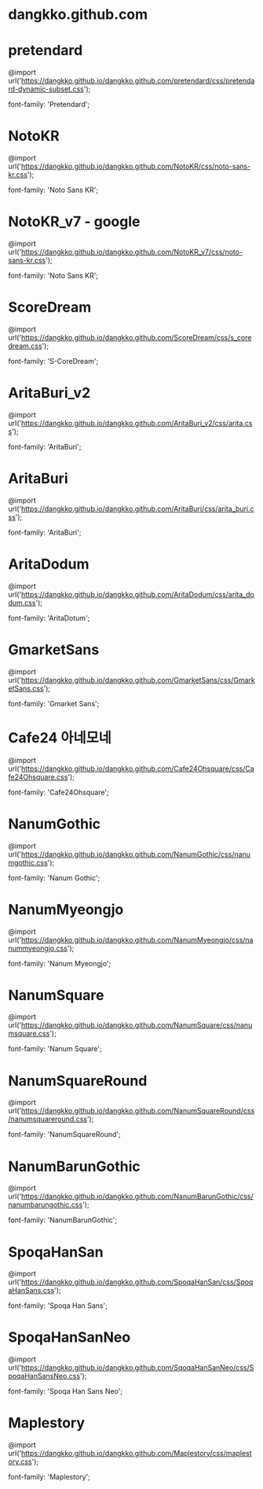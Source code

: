 # dangkko.github.com

# pretendard
@import url('https://dangkko.github.io/dangkko.github.com/pretendard/css/pretendard-dynamic-subset.css');

font-family: 'Pretendard';

# NotoKR
@import url('https://dangkko.github.io/dangkko.github.com/NotoKR/css/noto-sans-kr.css');

font-family: 'Noto Sans KR';

# NotoKR_v7 - google
@import url('https://dangkko.github.io/dangkko.github.com/NotoKR_v7/css/noto-sans-kr.css');

font-family: 'Noto Sans KR';

# ScoreDream
@import url('https://dangkko.github.io/dangkko.github.com/ScoreDream/css/s_coredream.css');

font-family: 'S-CoreDream';

# AritaBuri_v2
@import url('https://dangkko.github.io/dangkko.github.com/AritaBuri_v2/css/arita.css');

font-family: 'AritaBuri';

# AritaBuri
@import url('https://dangkko.github.io/dangkko.github.com/AritaBuri/css/arita_buri.css');

font-family: 'AritaBuri';

# AritaDodum
@import url('https://dangkko.github.io/dangkko.github.com/AritaDodum/css/arita_dodum.css');

font-family: 'AritaDotum';

# GmarketSans
@import url('https://dangkko.github.io/dangkko.github.com/GmarketSans/css/GmarketSans.css');

font-family: 'Gmarket Sans';

# Cafe24 아네모네
@import url('https://dangkko.github.io/dangkko.github.com/Cafe24Ohsquare/css/Cafe24Ohsquare.css');

font-family: 'Cafe24Ohsquare';

# NanumGothic
@import url('https://dangkko.github.io/dangkko.github.com/NanumGothic/css/nanumgothic.css');

font-family: 'Nanum Gothic';

# NanumMyeongjo
@import url('https://dangkko.github.io/dangkko.github.com/NanumMyeongjo/css/nanummyeongjo.css');

font-family: 'Nanum Myeongjo';

# NanumSquare
@import url('https://dangkko.github.io/dangkko.github.com/NanumSquare/css/nanumsquare.css');

font-family: 'Nanum Square';

# NanumSquareRound
@import url('https://dangkko.github.io/dangkko.github.com/NanumSquareRound/css/nanumsquareround.css');

font-family: 'NanumSquareRound';

# NanumBarunGothic
@import url('https://dangkko.github.io/dangkko.github.com/NanumBarunGothic/css/nanumbarungothic.css');

font-family: 'NanumBarunGothic';

# SpoqaHanSan
@import url('https://dangkko.github.io/dangkko.github.com/SpoqaHanSan/css/SpoqaHanSans.css');

font-family: 'Spoqa Han Sans';

# SpoqaHanSanNeo
@import url('https://dangkko.github.io/dangkko.github.com/SqoqaHanSanNeo/css/SpoqaHanSansNeo.css');

font-family: 'Spoqa Han Sans Neo';

# Maplestory
@import url('https://dangkko.github.io/dangkko.github.com/Maplestory/css/maplestory.css');

font-family: 'Maplestory';
